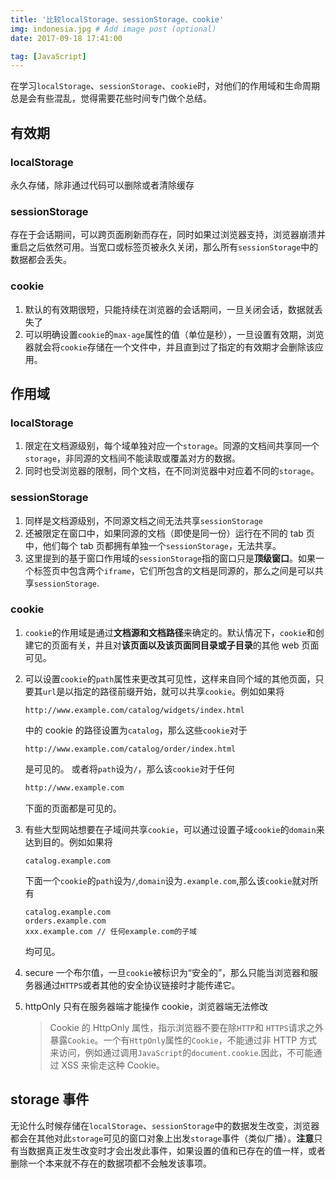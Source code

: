 ```yaml
---
title: '比较localStorage、sessionStorage、cookie'
img: indonesia.jpg # Add image post (optional)
date: 2017-09-18 17:41:00

tag: [JavaScript]
---
```


在学习`localStorage`、`sessionStorage`、`cookie`时，对他们的作用域和生命周期总是会有些混乱，觉得需要花些时间专门做个总结。

## 有效期

### localStorage

永久存储，除非通过代码可以删除或者清除缓存

### sessionStorage

存在于会话期间，可以跨页面刷新而存在，同时如果过浏览器支持，浏览器崩溃并重启之后依然可用。当宽口或标签页被永久关闭，那么所有`sessionStorage`中的数据都会丢失。

### cookie

1. 默认的有效期很短，只能持续在浏览器的会话期间，一旦关闭会话，数据就丢失了
2. 可以明确设置`cookie`的`max-age`属性的值（单位是秒），一旦设置有效期，浏览器就会将`cookie`存储在一个文件中，并且直到过了指定的有效期才会删除该应用。

## 作用域

### localStorage

1. 限定在文档源级别，每个域单独对应一个`storage`。同源的文档间共享同一个`storage`，非同源的文档间不能读取或覆盖对方的数据。
2. 同时也受浏览器的限制，同个文档，在不同浏览器中对应着不同的`storage`。

### sessionStorage

1. 同样是文档源级别，不同源文档之间无法共享`sessionStorage`
2. 还被限定在窗口中，如果同源的文档（即使是同一份）运行在不同的 tab 页中，他们每个 tab 页都拥有单独一个`sessionStorage`，无法共享。
3. 这里提到的基于窗口作用域的`sessionStorage`指的窗口只是**顶级窗口**。如果一个标签页中包含两个`iframe`，它们所包含的文档是同源的，那么之间是可以共享`sessionStorage`.

### cookie

1. `cookie`的作用域是通过**文档源和文档路径**来确定的。默认情况下，`cookie`和创建它的页面有关，并且对**该页面以及该页面同目录或子目录**的其他 web 页面可见。
2. 可以设置`cookie`的`path`属性来更改其可见性，这样来自同个域的其他页面，只要其`url`是以指定的路径前缀开始，就可以共享`cookie`。例如如果将

   ```
   http://www.example.com/catalog/widgets/index.html
   ```

   中的 cookie 的路径设置为`catalog`，那么这些`cookie`对于

   ```
   http://www.example.com/catalog/order/index.html
   ```

   是可见的。
   或者将`path`设为`/`，那么该`cookie`对于任何

   ```html
   http://www.example.com
   ```

   下面的页面都是可见的。

3. 有些大型网站想要在子域间共享`cookie`，可以通过设置子域`cookie`的`domain`来达到目的。例如如果将
   ```
   catalog.example.com
   ```
   下面一个`cookie`的`path`设为`/`,`domain`设为`.example.com`,那么该`cookie`就对所有
   ```
   catalog.example.com
   orders.example.com
   xxx.example.com // 任何example.com的子域
   ```
   均可见。
4. secure
   一个布尔值，一旦`cookie`被标识为“安全的”，那么只能当浏览器和服务器通过`HTTPS`或者其他的安全协议链接时才能传递它。
5. httpOnly
   只有在服务器端才能操作 cookie，浏览器端无法修改

   > Cookie 的 HttpOnly 属性，指示浏览器不要在除`HTTP`和 `HTTPS`请求之外暴露`Cookie`。一个有`HttpOnly`属性的`Cookie`，不能通过非 HTTP 方式来访问，例如通过调用`JavaScript`的`document.cookie`.因此，不可能通过 XSS 来偷走这种 Cookie。

## storage 事件

无论什么时候存储在`localStorage`、`sessionStorage`中的数据发生改变，浏览器都会在其他对此`storage`可见的窗口对象上出发`storage`事件（类似广播）。**注意**只有当数据真正发生改变时才会出发此事件，如果设置的值和已存在的值一样，或者删除一个本来就不存在的数据项都不会触发该事项。
